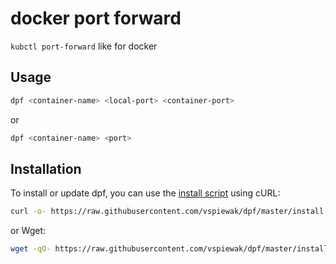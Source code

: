 # docker port forward

`kubctl port-forward` like for docker


## Usage

```sh
dpf <container-name> <local-port> <container-port>
```

or

```sh
dpf <container-name> <port>
```


## Installation

To install or update dpf, you can use the [install script](install.sh) using cURL:

```sh
curl -o- https://raw.githubusercontent.com/vspiewak/dpf/master/install.sh | bash
```

or Wget:

```sh
wget -qO- https://raw.githubusercontent.com/vspiewak/dpf/master/install.sh | bash
```
